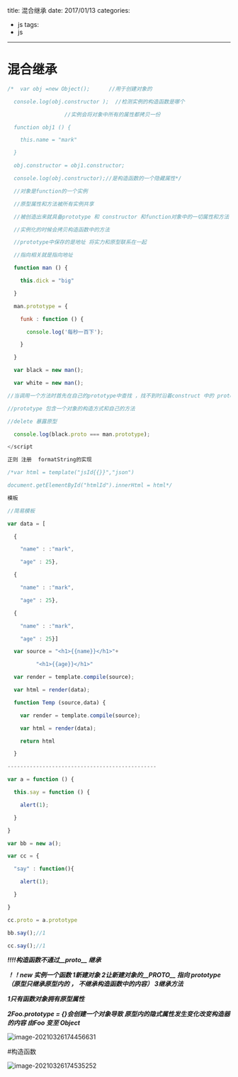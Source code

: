 title: 混合继承
date: 2017/01/13
categories:
- js
tags:
- js

---
# 混合继承

```javascript
/*  var obj =new Object();      //用于创建对象的

  console.log(obj.constructor );  //检测实例的构造函数是哪个

                  //实例会将对象中所有的属性都拷贝一份

  function obj1 () {

    this.name = "mark"

  }

  obj.constructor = obj1.constructor;

  console.log(obj.constructor);//是构造函数的一个隐藏属性*/

  //对象是function的一个实例

  //原型属性和方法被所有实例共享

  //被创造出来就具备prototype 和 constructor 和function对象中的一切属性和方法

  //实例化的时候会拷贝构造函数中的方法

  //prototype中保存的是地址 将实力和原型联系在一起

  //指向相关就是指向地址

  function man () {

    this.dick = "big"

  }

  man.prototype = {

    funk : function () {

      console.log('每秒一百下');

    }

  }

  var black = new man();

  var white = new man();

//当调用一个方法时首先在自己的prototype中查找 ，找不到时沿着construct 中的 proto向父类的原型中去寻找

//prototype 包含一个对象的构造方式和自己的方法

//delete 暴露原型

  console.log(black.proto === man.prototype);

</script

正则 注册  formatString的实现

/*var html = template("jsId{{}}","json")

document.getElementById("htmlId").innerHtml = html*/

模板

//简易模板

var data = [

  {

    "name" : :"mark",

    "age" : 25},

  {

    "name" : :"mark",

    "age" : 25},

  {

    "name" : :"mark",

    "age" : 25}]

  var source = "<h1>{{name}}</h1>"+

         "<h1>{{age}}</h1>"

  var render = template.compile(source);

  var html = render(data);

  function Temp (source,data) {

    var render = template.compile(source);

    var html = render(data);

    return html

  }

-----------------------------------------------

var a = function () {

  this.say = function () {

    alert(1);

  }

}

var bb = new a();

var cc = {

  "say" : function(){

    alert(1);

  }

}

cc.proto = a.prototype

bb.say();//1

cc.say();//1

```



***!!!!构造函数不通过__proto__ 继承***

***！！new 实例一个函数  1新建对象  2让新建对象的__PROTO__ 指向 prototype（原型只继承原型内的 ， 不继承构造函数中的内容） 3继承方法***

***1只有函数对象拥有原型属性***

***2Foo.prototype = {}会创建一个对象导致 原型内的隐式属性发生变化改变构造器的内容  由Foo 变至 Object***                      

![image-20210326174456631](https://technologybook.tech/assets/img/image-20210326174456631.png)

\#构造函数


![image-20210326174535252](https://technologybook.tech/assets/img/image-20210326174535252.png)